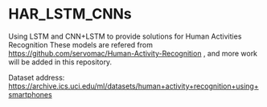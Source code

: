 # HAR_LSTM_CNNs
Using LSTM and CNN+LSTM to provide solutions for Human Activities Recognition
These models are refered from https://github.com/servomac/Human-Activity-Recognition , and more work will be added in this repository.

Dataset address: https://archive.ics.uci.edu/ml/datasets/human+activity+recognition+using+smartphones
